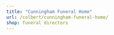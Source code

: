 ```yaml
---
title: "Cunningham Funeral Home"
url: /colbert/cunningham-funeral-home/
shop: funeral directors
---
```

